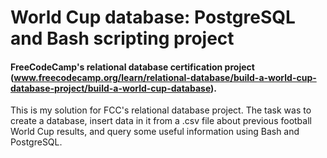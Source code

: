 # World Cup database: PostgreSQL and Bash scripting project
#### FreeCodeCamp's relational database certification project (www.freecodecamp.org/learn/relational-database/build-a-world-cup-database-project/build-a-world-cup-database).
This is my solution for FCC's relational database project. The task was to create a database, insert data in it from a .csv file about previous football World Cup results, and query some useful information using Bash and PostgreSQL.
